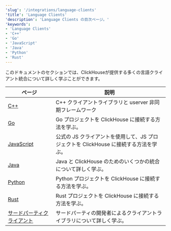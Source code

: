 ```yaml
---
'slug': '/integrations/language-clients'
'title': 'Language Clients'
'description': 'Language Clients の目次ページ。'
'keywords':
- 'Language Clients'
- 'C++'
- 'Go'
- 'JavaScript'
- 'Java'
- 'Python'
- 'Rust'
---
```




このドキュメントのセクションでは、ClickHouseが提供する多くの言語クライアント統合について詳しく学ぶことができます。

| ページ                                                                       | 説明                                                                                  |
|----------------------------------------------------------------------------|---------------------------------------------------------------------------------------|
| [C++](/interfaces/cpp)                                               | C++ クライアントライブラリと userver 非同期フレームワーク                                   |
| [Go](/integrations/go)                                               | Go プロジェクトを ClickHouse に接続する方法を学ぶ。                                         |
| [JavaScript](/integrations/javascript)                               | 公式の JS クライアントを使用して、JS プロジェクトを ClickHouse に接続する方法を学ぶ。        |
| [Java](/integrations/java)                                           | Java と ClickHouse のためのいくつかの統合について詳しく学ぶ。                                |
| [Python](/integrations/python)                                       | Python プロジェクトを ClickHouse に接続する方法を学ぶ。                                    |
| [Rust](/integrations/rust)                                           | Rust プロジェクトを ClickHouse に接続する方法を学ぶ。                                      |
| [サードパーティクライアント](/interfaces/third-party/client-libraries) | サードパーティの開発者によるクライアントライブラリについて詳しく学ぶ。                       |
